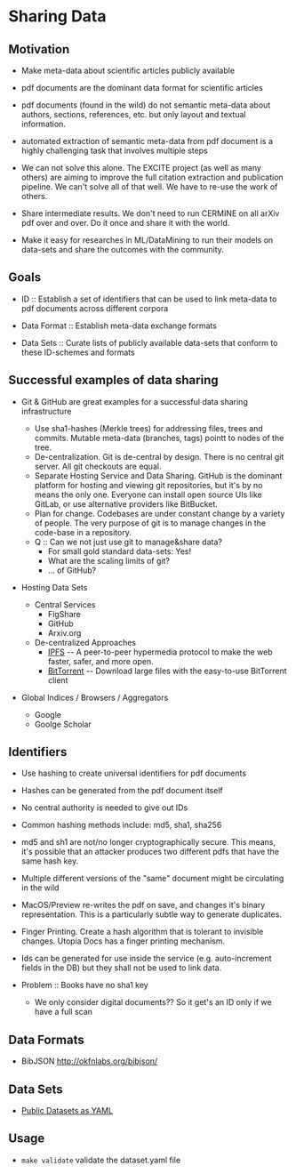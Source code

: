 # Sharing Data

## Motivation

- Make meta-data about scientific articles publicly available

- pdf documents are the dominant data format for scientific articles

- pdf documents (found in the wild) do not semantic meta-data about authors, sections, references,
  etc. but only layout and textual information.

- automated extraction of semantic meta-data from pdf document is a highly challenging task that
  involves multiple steps

- We can not solve this alone. The EXCITE project (as well as many others) are aiming to improve the
  full citation extraction and publication pipeline. We can't solve all of that well. We have to
  re-use the work of others.

- Share intermediate results. We don't need to run CERMINE on all arXiv pdf over and over. Do it
  once and share it with the world.

- Make it easy for researches in ML/DataMining to run their models on data-sets and share the
  outcomes with the community.

## Goals

- ID :: Establish a set of identifiers that can be used to link meta-data to pdf documents across different corpora

- Data Format :: Establish meta-data exchange formats

- Data Sets :: Curate lists of publicly available data-sets that conform to these ID-schemes and formats

## Successful examples of data sharing

- Git & GitHub are great examples for a successful data sharing infrastructure
  - Use sha1-hashes (Merkle trees) for addressing files, trees and commits. Mutable meta-data
    (branches, tags) pointt to nodes of the tree.
  - De-centralization. Git is de-central by design. There is no central git server. All git checkouts are equal.
  - Separate Hosting Service and Data Sharing. GitHub is the dominant platform for hosting and
    viewing git repositories, but it's by no means the only one. Everyone can install open source
    UIs like GitLab, or use alternative providers like BitBucket.
  - Plan for change. Codebases are under constant change by a variety of people. The very purpose of
    git is to manage changes in the code-base in a repository.
  - Q :: Can we not just use git to manage&share data?
    - For small gold standard data-sets: Yes!
    - What are the scaling limits of git?
    - ... of GitHub?

- Hosting Data Sets
  - Central Services
    - FigShare
    - GitHub
    - Arxiv.org
  - De-centralized Approaches
    - [IPFS](https://ipfs.io) -- A peer-to-peer hypermedia protocol to make the web faster, safer, and more open.
    - [BitTorrent](http://www.bittorrent.com) -- Download large files with the easy-to-use BitTorrent client

- Global Indices / Browsers / Aggregators
  - Google
  - Goolge Scholar

## Identifiers

- Use hashing to create universal identifiers for pdf documents

- Hashes can be generated from the pdf document itself

- No central authority is needed to give out IDs

- Common hashing methods include: md5, sha1, sha256

- md5 and sh1 are not/no longer cryptographically secure. This means, it's possible that an attacker
  produces two different pdfs that have the same hash key.

- Multiple different versions of the "same" document might be circulating in the wild

- MacOS/Preview re-writes the pdf on save, and changes it's binary representation. This is a
  particularly subtle way to generate duplicates.
  
- Finger Printing. Create a hash algorithm that is tolerant to invisible changes. Utopia Docs has a
  finger printing mechanism.

- Ids can be generated for use inside the service (e.g. auto-increment fields in the DB) but they
  shall not be used to link data.

- Problem :: Books have no sha1 key
  - We only consider digital documents?? So it get's an ID only if we have a full scan

## Data Formats

- BibJSON http://okfnlabs.org/bibjson/

## Data Sets

- [Public Datasets as YAML](datasets.yaml)

## Usage

* `make validate` validate the dataset.yaml file
